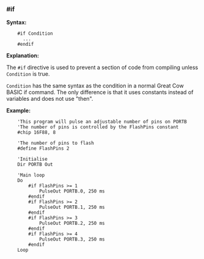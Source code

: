 <div class="section">

<div class="titlepage">

<div>

<div>

### <span id="_if"></span>\#if

</div>

</div>

</div>

<span class="strong">**Syntax:**</span>

``` screen
    #if Condition
      ...
    #endif
```

<span class="strong">**Explanation:**</span>

The `#if` directive is used to prevent a section of code from compiling
unless `Condition` is true.

`Condition` has the same syntax as the condition in a normal Great Cow
BASIC if command. The only difference is that it uses constants instead
of variables and does not use "then".

<span class="strong">**Example:**</span>

``` screen
    'This program will pulse an adjustable number of pins on PORTB
    'The number of pins is controlled by the FlashPins constant
    #chip 16F88, 8

    'The number of pins to flash
    #define FlashPins 2

    'Initialise
    Dir PORTB Out

    'Main loop
    Do
        #if FlashPins >= 1
            PulseOut PORTB.0, 250 ms
        #endif
        #if FlashPins >= 2
            PulseOut PORTB.1, 250 ms
        #endif
        #if FlashPins >= 3
            PulseOut PORTB.2, 250 ms
        #endif
        #if FlashPins >= 4
            PulseOut PORTB.3, 250 ms
        #endif
    Loop
```

</div>
